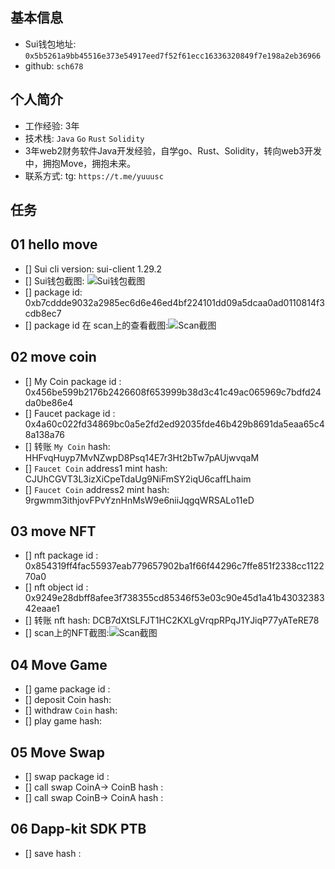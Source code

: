 ## 基本信息
- Sui钱包地址: `0x5b5261a9bb45516e373e54917eed7f52f61ecc16336320849f7e198a2eb36966`
- github: `sch678`

## 个人简介
- 工作经验: 3年
- 技术栈: `Java` `Go` `Rust` `Solidity`
- 3年web2财务软件Java开发经验，自学go、Rust、Solidity，转向web3开发中，拥抱Move，拥抱未来。
- 联系方式: tg: `https://t.me/yuuusc`

## 任务

##   01 hello move  
- [] Sui cli version: sui-client 1.29.2
- [] Sui钱包截图: ![Sui钱包截图](./images/你的图片地址)
- [] package id: 0xb7cddde9032a2985ec6d6e46ed4bf224101dd09a5dcaa0ad0110814f3cdb8ec7
- [] package id 在 scan上的查看截图:![Scan截图](./images/你的图片地址)

##   02 move coin
- [] My Coin package id : 0x456be599b2176b2426608f653999b38d3c41c49ac065969c7bdfd24da0be86e4
- [] Faucet package id : 0x4a60c022fd34869bc0a5e2fd2ed92035fde46b429b8691da5eaa65c48a138a76
- [] 转账 `My Coin` hash: HHFvqHuyp7MvNZwpD8Psq14E7r3Ht2bTw7pAUjwvqaM
- [] `Faucet Coin` address1 mint hash: CJUhCGVT3L3izXiCpeTdaUg9NiFmSY2iqU6caffLhaim
- [] `Faucet Coin` address2 mint hash: 9rgwmm3ithjovFPvYznHnMsW9e6niiJqgqWRSALo11eD

##   03 move NFT
- [] nft package id : 0x854319ff4fac55937eab779657902ba1f66f44296c7ffe851f2338cc112270a0
- [] nft object id : 0x9249e28dbff8afee3f738355cd85346f53e03c90e45d1a41b4303238342eaae1
- [] 转账 nft  hash: DCB7dXtSLFJT1HC2KXLgVrqpRPqJ1YJiqP77yATeRE78
- [] scan上的NFT截图:![Scan截图](./images/你的图片地址)

##   04 Move Game
- [] game package id :
- [] deposit Coin hash:
- [] withdraw `Coin` hash:
- [] play game hash:

##   05 Move Swap
- [] swap package id :
- [] call swap CoinA-> CoinB  hash :
- [] call swap CoinB-> CoinA  hash :

##   06 Dapp-kit SDK PTB
- [] save hash :
